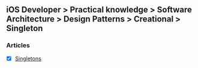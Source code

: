 ## iOS Developer > Practical knowledge > Software Architecture > Design Patterns > Creational > Singleton

### Articles
- [X] [Singletons](https://thatthinginswift.com/singletons/)


